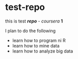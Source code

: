 test-repo
=========

this is test ***repo*** - *coursera* **1**

I plan to do the following
* learn how to program ni R
* learn how to mine data
* learn how to analyze big data
